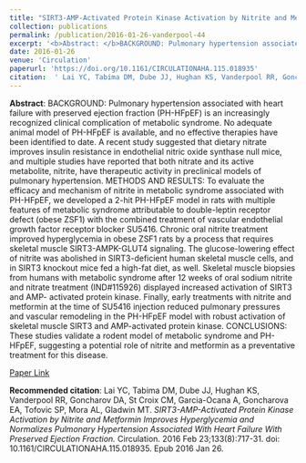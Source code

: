 ```yaml
--- 
title: "SIRT3-AMP-Activated Protein Kinase Activation by Nitrite and Metformin Improves Hyperglycemia and Normalizes Pulmonary Hypertension Associated With Heart Failure With Preserved Ejection Fraction." 
collection: publications 
permalink: /publication/2016-01-26-vanderpool-44 
excerpt: '<b>Abstract: </b>BACKGROUND: Pulmonary hypertension associated with heart failure with preserved ejection fraction (PH-HFpEF) is an increasingly recognized clinical complication of metabolic syndrome. No adequate animal model of PH-HFpEF is available, and no effective therapies have been identified to date. A recent study suggested that dietary [...]' 
date: 2016-01-26 
venue: 'Circulation' 
paperurl: 'https://doi.org/10.1161/CIRCULATIONAHA.115.018935' 
citation:  ' Lai YC, Tabima DM, Dube JJ, Hughan KS, Vanderpool RR, Goncharov DA, St Croix CM, Garcia-Ocana A, Goncharova EA, Tofovic SP, Mora AL, Gladwin MT. <i>SIRT3-AMP-Activated Protein Kinase Activation by Nitrite and Metformin Improves Hyperglycemia and Normalizes Pulmonary Hypertension Associated With Heart Failure With Preserved Ejection Fraction.</i> Circulation. 2016 Feb 23;133(8):717-31. doi: 10.1161/CIRCULATIONAHA.115.018935. Epub 2016 Jan 26.' 
--- 
```

<b>Abstract</b>:  BACKGROUND: Pulmonary hypertension associated with heart failure with preserved ejection fraction (PH-HFpEF) is an increasingly recognized clinical complication of metabolic syndrome. No adequate animal model of PH-HFpEF is available, and no effective therapies have been identified to date. A recent study suggested that dietary nitrate improves insulin resistance in endothelial nitric oxide synthase null mice, and multiple studies have reported that both nitrate and its active metabolite, nitrite, have therapeutic activity in preclinical models of pulmonary hypertension. METHODS AND RESULTS: To evaluate the efficacy and mechanism of nitrite in metabolic syndrome associated with PH-HFpEF, we developed a 2-hit PH-HFpEF model in rats with multiple features of metabolic syndrome attributable to double-leptin receptor defect (obese ZSF1) with the combined treatment of vascular endothelial growth factor receptor blocker SU5416. Chronic oral nitrite treatment improved hyperglycemia in obese ZSF1 rats by a process that requires skeletal muscle SIRT3-AMPK-GLUT4 signaling. The glucose-lowering effect of nitrite was abolished in SIRT3-deficient human skeletal muscle cells, and in SIRT3 knockout mice fed a high-fat diet, as well. Skeletal muscle biopsies from humans with metabolic syndrome after 12 weeks of oral sodium nitrite and nitrate treatment (IND#115926) displayed increased activation of SIRT3 and AMP- activated protein kinase. Finally, early treatments with nitrite and metformin at the time of SU5416 injection reduced pulmonary pressures and vascular remodeling in the PH-HFpEF model with robust activation of skeletal muscle SIRT3 and AMP-activated protein kinase. CONCLUSIONS: These studies validate a rodent model of metabolic syndrome and PH-HFpEF, suggesting a potential role of nitrite and metformin as a preventative treatment for this disease.  
 
[Paper Link](https://doi.org/10.1161/CIRCULATIONAHA.115.018935) 
 
<b>Recommended citation</b>:  Lai YC, Tabima DM, Dube JJ, Hughan KS, Vanderpool RR, Goncharov DA, St Croix CM, Garcia-Ocana A, Goncharova EA, Tofovic SP, Mora AL, Gladwin MT. <i>SIRT3-AMP-Activated Protein Kinase Activation by Nitrite and Metformin Improves Hyperglycemia and Normalizes Pulmonary Hypertension Associated With Heart Failure With Preserved Ejection Fraction.</i> Circulation. 2016 Feb 23;133(8):717-31. doi: 10.1161/CIRCULATIONAHA.115.018935. Epub 2016 Jan 26. 
